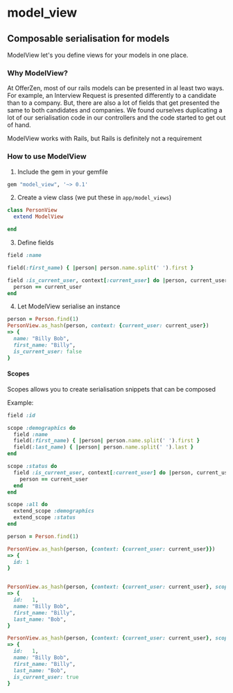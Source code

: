 # model_view
## Composable serialisation for models

ModelView let's you define views for your models in one place.

### Why ModelView?

At OfferZen, most of our rails models can be presented in al least two ways. For example, an Interview Request
is presented differently to a candidate than to a company. But, there are also a lot of fields that get presented
the same to both candidates and companies. We found ourselves duplicating a lot of our serialisation code in our
controllers and the code started to get out of hand.

ModelView works with Rails, but Rails is definitely not a requirement

### How to use ModelView

1) Include the gem in your gemfile
```ruby
gem "model_view", '~> 0.1'
```
2) Create a view class (we put these in `app/model_views`)

```ruby
class PersonView
  extend ModelView

end
```
3) Define fields

```ruby
field :name

field(:first_name) { |person| person.name.split(' ').first }

field :is_current_user, context[:current_user] do |person, current_user|
  person == current_user
end
```
4) Let ModelView serialise an instance

```ruby
person = Person.find(1)
PersonView.as_hash(person, context: {current_user: current_user})
=> {
  name: "Billy Bob",
  first_name: "Billy",
  is_current_user: false
}
```

#### Scopes

Scopes allows you to create serialisation snippets that can be composed

Example:
```ruby
field :id

scope :demographics do
  field :name
  field(:first_name) { |person| person.name.split(' ').first }
  field(:last_name) { |person| person.name.split(' ').last }
end

scope :status do
  field :is_current_user, context[:current_user] do |person, current_user|
    person == current_user
  end
end

scope :all do
  extend_scope :demographics
  extend_scope :status
end
```

```ruby
person = Person.find(1)

PersonView.as_hash(person, {context: {current_user: current_user}})
=> {
  id: 1
}


PersonView.as_hash(person, {context: {current_user: current_user}, scope: :demographics})
=> {
  id:   1,
  name: "Billy Bob",
  first_name: "Billy",
  last_name: "Bob",
}

PersonView.as_hash(person, {context: {current_user: current_user}, scope: :all})
=> {
  id:   1,
  name: "Billy Bob",
  first_name: "Billy",
  last_name: "Bob",
  is_current_user: true
}
```
